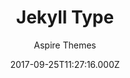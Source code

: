 ---
layout: JamstackTheme
title: Jekyll Type
github: https://github.com/aspirethemes/type
demo: https://type-jekyll.aspirethemes.com/
author: Aspire Themes
ssg: Jekyll
date: 2017-09-25T11:27:16.000Z
description: 🎉  Minimal and Clean Free Jekyll Theme
stale: true
---